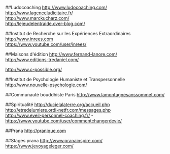 ##Ludocoaching
http://www.ludocoaching.com/  
http://www.lagenceludicitaire.fr/  
http://www.marckucharz.com/  
http://lejeudelentraide.over-blog.com/  


##Institut de Recherche sur les Expériences Extraordinaires
http://www.inrees.com  
https://www.youtube.com/user/inrees/  

##Maisons d'édition
http://www.fernand-lanore.com/  
http://www.editions-tredaniel.com/  

http://www.c-possible.org/

##Institut de Psychologie Humaniste et Transpersonnelle
http://www.nouvelle-psychologie.com/  


##Communauté bouddhiste Paris
http://www.lamontagnesanssommet.com/  

##Spiritualité
http://ducielalaterre.org/accueil.php  
http://etredelumiere.ordi-netfr.com/messages.php  
http://www.eveil-personnel-coaching.fr/ - https://www.youtube.com/user/commentchangerdevie/

##Prana
http://pranique.com  


##Stages prana
http://www.pranainspire.com/  
https://www.jevoyageleger.com/  


